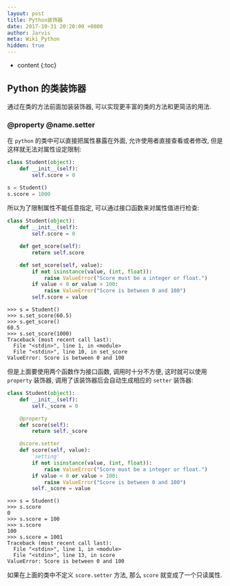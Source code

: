 ```yaml
---
layout: post
title: Python装饰器
date: 2017-10-31 20:20:00 +0800
author: Jarvis
meta: Wiki_Python
hidden: true
---
```


* content
{:toc}

## Python 的类装饰器
通过在类的方法前面加装装饰器, 可以实现更丰富的类的方法和更简洁的用法.




### @property @name.setter

在 `python` 的类中可以直接把属性暴露在外面, 允许使用者直接查看或者修改, 但是这样就无法对属性设定限制:

```python
class Student(object):
    def __init__(self):
        self.score = 0

s = Student()
s.score = 1000
```

所以为了限制属性不能任意指定, 可以通过接口函数来对属性值进行检查:

```python
class Student(object):
    def __init__(self):
        self.score = 0

    def get_score(self):
        return self.score

    def set_score(self, value):
        if not isinstance(value, (int, float)):
            raise ValueError("Score must be a integer or float.")
        if value < 0 or value > 100:
            raise ValueError("Score is between 0 and 100")
        self.score = value
```

```
>>> s = Student()
>>> s.set_score(60.5)
>>> s.get_score()
60.5
>>> s.set_score(1000)
Traceback (most recent call last):
  File "<stdin>", line 1, in <module>
  File "<stdin>", line 10, in set_score
ValueError: Score is between 0 and 100
```

但是上面要使用两个函数作为接口函数, 调用时十分不方便, 这时就可以使用 `property` 装饰器, 调用了该装饰器后会自动生成相应的 `setter` 装饰器:

```python
class Student(object):
    def __init__(self):
        self._score = 0

    @property
    def score(self):
        return self._score

    @score.setter
    def score(self, value):
        'setting'
        if not isinstance(value, (int, float)):
            raise ValueError("Score must be a integer or float.")
        if value < 0 or value > 100:
            raise ValueError("Score is between 0 and 100")
        self._score = value
```

```
>>> s = Student()
>>> s.score
0
>>> s.score = 100
>>> s.score
100
>>> s.score = 1001
Traceback (most recent call last):
  File "<stdin>", line 1, in <module>
  File "<stdin>", line 13, in score
ValueError: Score is between 0 and 100
```

如果在上面的类中不定义 `score.setter` 方法, 那么 `score` 就变成了一个只读属性. 
